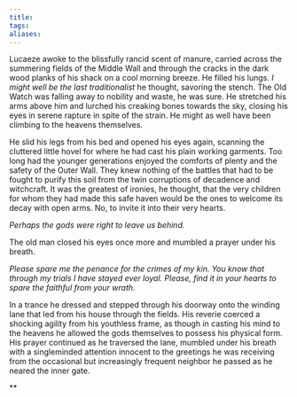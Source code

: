 ```yaml
---
title: 
tags: 
aliases:
---
```

Lucaeze awoke to the blissfully rancid scent of manure, carried across the summering fields of the Middle Wall and through the cracks in the dark wood planks of his shack on a cool morning breeze. He filled his lungs. *I might well be the last traditionalist* he thought, savoring the stench. The Old Watch was falling away to nobility and waste, he was sure. He stretched his arms above him and lurched his creaking bones towards the sky, closing his eyes in serene rapture in spite of the strain. He might as well have been climbing to the heavens themselves. 

He slid his legs from his bed and opened his eyes again, scanning the cluttered little hovel for where he had cast his plain working garments. Too long had the younger generations enjoyed the comforts of plenty and the safety of the Outer Wall. They knew nothing of the battles that had to be fought to purify this soil from the twin corruptions of decadence and witchcraft. It was the greatest of ironies, he thought, that the very children for whom they had made this safe haven would be the ones to welcome its decay with open arms. No, to invite it into their very hearts. 

*Perhaps the gods were right to leave us behind.*

The old man closed his eyes once more and mumbled a prayer under his breath. 

*Please spare me the penance for the crimes of my kin. You know that through my trials I have stayed ever loyal. Please, find it in your hearts to spare the faithful from your wrath.*

In a trance he dressed and stepped through his doorway onto the winding lane that led from his house through the fields. His reverie coerced a shocking agility from his youthless frame, as though in casting his mind to the heavens he allowed the gods themselves to possess his physical form. His prayer continued as he traversed the lane, mumbled under his breath with a singleminded attention innocent to the greetings he was receiving from the occasional but increasingly frequent neighbor he passed as he neared the inner gate.

**
